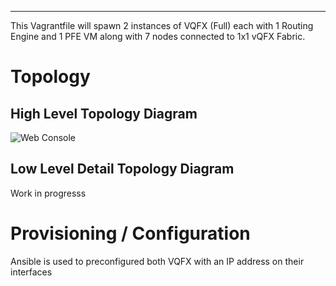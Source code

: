 ***
This Vagrantfile will spawn 2 instances of VQFX (Full) each with 1 Routing Engine and 1 PFE VM along with 7 nodes connected to 1x1 vQFX Fabric.

# Topology 

## High Level Topology Diagram

![Web Console](images/cfm-1x1vQFX-Top-Overview.png)

## Low Level Detail Topology Diagram

Work in progresss

# Provisioning / Configuration

Ansible is used to preconfigured both VQFX with an IP address on their interfaces



